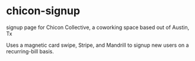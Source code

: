 # chicon-signup
signup page for Chicon Collective, a coworking space based out of Austin, Tx

Uses a magnetic card swipe, Stripe, and Mandrill to signup new users on a recurring-bill basis.

